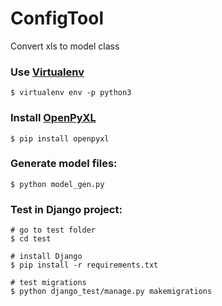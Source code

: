 # ConfigTool
Convert xls to model class

### Use [Virtualenv](https://virtualenv.pypa.io/en/stable/)
```
$ virtualenv env -p python3
```

### Install [OpenPyXL](https://openpyxl.readthedocs.io/en/stable/index.html)
```
$ pip install openpyxl
```

### Generate model files:
```
$ python model_gen.py
```

### Test in Django project:
```
# go to test folder
$ cd test

# install Django
$ pip install -r requirements.txt

# test migrations
$ python django_test/manage.py makemigrations
```
